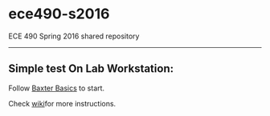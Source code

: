 # ece490-s2016
ECE 490 Spring 2016 shared repository

-----------------------------------------
Simple test On Lab Workstation:
-----------------------------------------
Follow [Baxter Basics](https://github.com/duke-iml/ece490-s2016/wiki/Baxter-Basics) to start.


Check [wiki](https://github.com/duke-iml/ece490-s2016/wiki)for more instructions.

